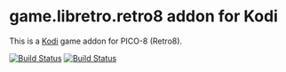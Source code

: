 # game.libretro.retro8 addon for Kodi

This is a [Kodi](http://kodi.tv) game addon for PICO-8 (Retro8).

[![Build Status](https://travis-ci.org/kodi-game/game.libretro.retro8.svg?branch=master)](https://travis-ci.org/kodi-game/game.libretro.retro8)
[![Build Status](https://ci.appveyor.com/api/projects/status/github/kodi-game/game.libretro.retro8?svg=true)](https://ci.appveyor.com/project/kodi-game/game-libretro-retro8)
